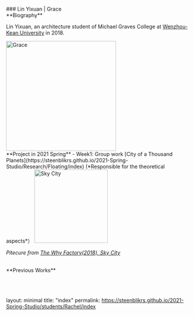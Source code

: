 <br>
### Lin Yixuan | Grace

<br>
**Biography**   

Lin Yixuan, an architecture student of Michael Graves College at [Wenzhou-Kean University](http://www.wku.edu.cn/) in 2018. 
 
 <img alt="Grace" src="https://github.com/steenblikrs/2021-Spring-Studio/blob/cd17ef413ecc74f5eb2611c9f94b9abd34b2bacc/students/Shannon/b622225fec5fa83a9e018703b3000c6.jpg" width="300">
 
 <br>
**Project in 2021 Spring**
- Week1: Group work [City of a Thousand Planets](https://steenblikrs.github.io/2021-Spring-Studio/Research/Floating/index) (*Responsible for the theoretical aspects*）

<img alt="Sky City" src="https://github.com/steenblikrs/2021-Spring-Studio/blob/gh-pages/students/Rachel/Sky City.jpg?raw=true" width="200"> 
<br>
 
 
 
 *Pitecure from [The Why Factory(2018), Sky City](https://thewhyfactory.com/news/what-if-we-could-fly-sky-city-presentation/)*
 
 <br>
 **Previous Works**

<br>
<br>
<br>
<br>


layout: minimal
title: "index"
permalink: https://steenblikrs.github.io/2021-Spring-Studio/students/Rachel/index
